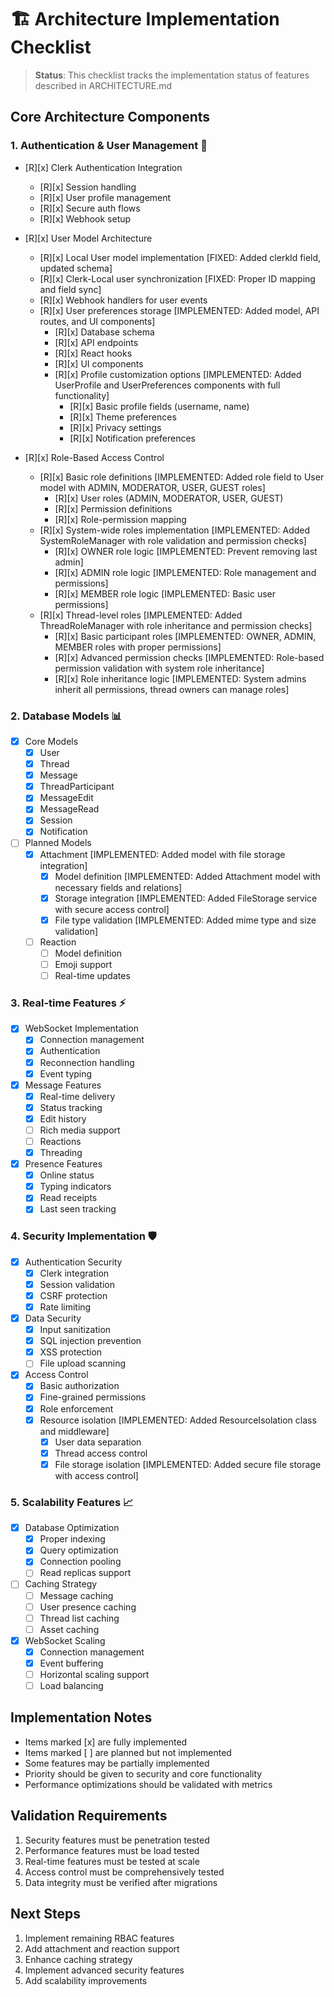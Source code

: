 # 🏗️ Architecture Implementation Checklist

> **Status**: This checklist tracks the implementation status of features described in ARCHITECTURE.md

## Core Architecture Components

### 1. Authentication & User Management 🔐
- [R][x] Clerk Authentication Integration
  - [R][x] Session handling
  - [R][x] User profile management
  - [R][x] Secure auth flows
  - [R][x] Webhook setup

- [R][x] User Model Architecture
  - [R][x] Local User model implementation [FIXED: Added clerkId field, updated schema]
  - [R][x] Clerk-Local user synchronization [FIXED: Proper ID mapping and field sync]
  - [R][x] Webhook handlers for user events
  - [R][x] User preferences storage [IMPLEMENTED: Added model, API routes, and UI components]
    - [R][x] Database schema
    - [R][x] API endpoints
    - [R][x] React hooks
    - [R][x] UI components
    - [R][x] Profile customization options [IMPLEMENTED: Added UserProfile and UserPreferences components with full functionality]
      - [R][x] Basic profile fields (username, name)
      - [R][x] Theme preferences
      - [R][x] Privacy settings
      - [R][x] Notification preferences

- [R][x] Role-Based Access Control
  - [R][x] Basic role definitions [IMPLEMENTED: Added role field to User model with ADMIN, MODERATOR, USER, GUEST roles]
    - [R][x] User roles (ADMIN, MODERATOR, USER, GUEST)
    - [R][x] Permission definitions
    - [R][x] Role-permission mapping
  - [R][x] System-wide roles implementation [IMPLEMENTED: Added SystemRoleManager with role validation and permission checks]
    - [R][x] OWNER role logic [IMPLEMENTED: Prevent removing last admin]
    - [R][x] ADMIN role logic [IMPLEMENTED: Role management and permissions]
    - [R][x] MEMBER role logic [IMPLEMENTED: Basic user permissions]
  - [R][x] Thread-level roles [IMPLEMENTED: Added ThreadRoleManager with role inheritance and permission checks]
    - [R][x] Basic participant roles [IMPLEMENTED: OWNER, ADMIN, MEMBER roles with proper permissions]
    - [R][x] Advanced permission checks [IMPLEMENTED: Role-based permission validation with system role inheritance]
    - [R][x] Role inheritance logic [IMPLEMENTED: System admins inherit all permissions, thread owners can manage roles]

### 2. Database Models 📊
- [x] Core Models
  - [x] User
  - [x] Thread
  - [x] Message
  - [x] ThreadParticipant
  - [x] MessageEdit
  - [x] MessageRead
  - [x] Session
  - [x] Notification

- [ ] Planned Models
  - [x] Attachment [IMPLEMENTED: Added model with file storage integration]
    - [x] Model definition [IMPLEMENTED: Added Attachment model with necessary fields and relations]
    - [x] Storage integration [IMPLEMENTED: Added FileStorage service with secure access control]
    - [x] File type validation [IMPLEMENTED: Added mime type and size validation]
  - [ ] Reaction
    - [ ] Model definition
    - [ ] Emoji support
    - [ ] Real-time updates

### 3. Real-time Features ⚡
- [x] WebSocket Implementation
  - [x] Connection management
  - [x] Authentication
  - [x] Reconnection handling
  - [x] Event typing

- [x] Message Features
  - [x] Real-time delivery
  - [x] Status tracking
  - [x] Edit history
  - [ ] Rich media support
  - [ ] Reactions
  - [x] Threading

- [x] Presence Features
  - [x] Online status
  - [x] Typing indicators
  - [x] Read receipts
  - [x] Last seen tracking

### 4. Security Implementation 🛡️
- [x] Authentication Security
  - [x] Clerk integration
  - [x] Session validation
  - [x] CSRF protection
  - [x] Rate limiting

- [x] Data Security
  - [x] Input sanitization
  - [x] SQL injection prevention
  - [x] XSS protection
  - [ ] File upload scanning

- [x] Access Control
  - [x] Basic authorization
  - [x] Fine-grained permissions
  - [x] Role enforcement
  - [x] Resource isolation [IMPLEMENTED: Added ResourceIsolation class and middleware]
    - [x] User data separation
    - [x] Thread access control
    - [x] File storage isolation [IMPLEMENTED: Added secure file storage with access control]

### 5. Scalability Features 📈
- [x] Database Optimization
  - [x] Proper indexing
  - [x] Query optimization
  - [x] Connection pooling
  - [ ] Read replicas support

- [ ] Caching Strategy
  - [ ] Message caching
  - [ ] User presence caching
  - [ ] Thread list caching
  - [ ] Asset caching

- [x] WebSocket Scaling
  - [x] Connection management
  - [x] Event buffering
  - [ ] Horizontal scaling support
  - [ ] Load balancing

## Implementation Notes
- Items marked [x] are fully implemented
- Items marked [ ] are planned but not implemented
- Some features may be partially implemented
- Priority should be given to security and core functionality
- Performance optimizations should be validated with metrics

## Validation Requirements
1. Security features must be penetration tested
2. Performance features must be load tested
3. Real-time features must be tested at scale
4. Access control must be comprehensively tested
5. Data integrity must be verified after migrations

## Next Steps
1. Implement remaining RBAC features
2. Add attachment and reaction support
3. Enhance caching strategy
4. Implement advanced security features
5. Add scalability improvements 